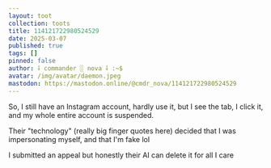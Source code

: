 ```yaml
---
layout: toot
collection: toots
title: 114121722980524529
date: 2025-03-07
published: true
tags: []
pinned: false
author: ⸸ commander ░ nova ⸸ :~$
avatar: /img/avatar/daemon.jpeg
mastodon: https://mastodon.online/@cmdr_nova/114121722980524529
---
```


So, I still have an Instagram account, hardly use it, but I see the tab, I click it, and my whole entire account is suspended.

Their "technology" (really big finger quotes here) decided that I was impersonating myself, and that I'm fake lol

I submitted an appeal but honestly their AI can delete it for all I care
